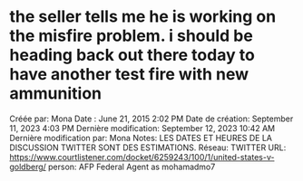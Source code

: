 # the seller tells me he is working on the misfire problem. i should be heading back out there today to have another test fire with new ammunition

Créée par: Mona
Date : June 21, 2015 2:02 PM
Date de création: September 11, 2023 4:03 PM
Dernière modification: September 12, 2023 10:42 AM
Dernière modification par: Mona
Notes: LES DATES ET HEURES DE LA DISCUSSION TWITTER SONT DES ESTIMATIONS.
Réseau: TWITTER
URL: https://www.courtlistener.com/docket/6259243/100/1/united-states-v-goldberg/
person: AFP Federal Agent as mohamadmo7